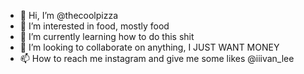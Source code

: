 - 👋 Hi, I’m @thecoolpizza
- 👀 I’m interested in food, mostly food
- 🌱 I’m currently learning how to do this shit
- 💞️ I’m looking to collaborate on anything, I JUST WANT MONEY
- 📫 How to reach me instagram and give me some likes @iiivan_lee

<!---
thecoolpizza/thecoolpizza is a ✨ special ✨ repository because its `README.md` (this file) appears on your GitHub profile.
You can click the Preview link to take a look at your changes.
--->
